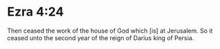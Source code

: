 # Ezra 4:24

Then ceased the work of the house of God which [is] at Jerusalem. So it ceased unto the second year of the reign of Darius king of Persia.
